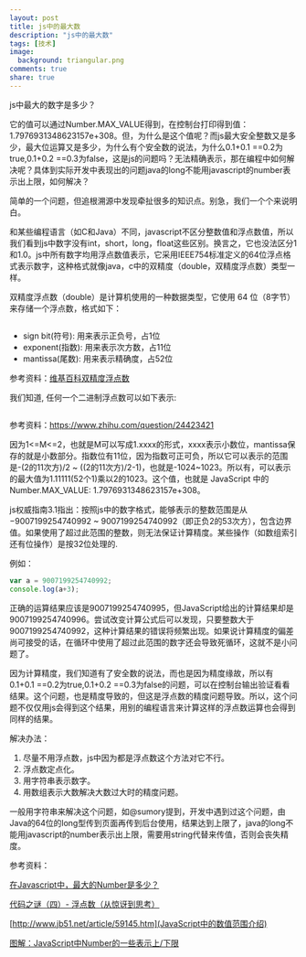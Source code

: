 ```yaml
---
layout: post
title: js中的最大数
description: "js中的最大数"
tags: [技术]
image:
  background: triangular.png
comments: true
share: true
---
```


js中最大的数字是多少？

<!-- more -->

它的值可以通过Number.MAX_VALUE得到，在控制台打印得到值：1.7976931348623157e+308。但，为什么是这个值呢？而js最大安全整数又是多少，最大位运算又是多少，为什么有个安全数的说法，为什么0.1+0.1 ==0.2为true,0.1+0.2 ==0.3为false，这是js的问题吗？无法精确表示，那在编程中如何解决呢？具体到实际开发中表现出的问题java的long不能用javascript的number表示出上限，如何解决？

简单的一个问题，但追根溯源中发现牵扯很多的知识点。别急，我们一个个来说明白。

和某些编程语言（如C和Java）不同，javascript不区分整数值和浮点数值，所以我们看到js中数字没有int，short，long，float这些区别。换言之，它也没法区分1和1.0。js中所有数字均用浮点数值表示，它采用IEEE754标准定义的64位浮点格式表示数字，这种格式就像java，c中的双精度（double，双精度浮点数）类型一样。

双精度浮点数（double）是计算机使用的一种数据类型，它使用 64 位（8字节）来存储一个浮点数，格式如下：

<img src="" data-src="{{site.url}}/images/article/2017-4-16/1.png">

* sign bit(符号): 用来表示正负号，占1位
* exponent(指数): 用来表示次方数，占11位
* mantissa(尾数): 用来表示精确度，占52位

参考资料：[维基百科双精度浮点数](https://zh.wikipedia.org/wiki/%E9%9B%99%E7%B2%BE%E5%BA%A6%E6%B5%AE%E9%BB%9E%E6%95%B8)

我们知道, 任何一个二进制浮点数可以如下表示:

<img src="" data-src="{{site.url}}/images/article/2017-4-16/2.png">

参考资料：https://www.zhihu.com/question/24423421

因为1<=M<=2，也就是M可以写成1.xxxx的形式，xxxx表示小数位，mantissa保存的就是小数部分。指数位有11位，因为指数可正可负，所以它可以表示的范围是-(2的11次方)/2 ~ ((2的11次方)/2-1)，也就是-1024~1023。所以有，可以表示的最大值为1.11111(52个1)乘以2的1023。这个值，也就是 JavaScript 中的 Number.MAX_VALUE: 1.7976931348623157e+308。

js权威指南3.1指出：按照js中的数字格式，能够表示的整数范围是从−9007199254740992 ~ 9007199254740992（即正负2的53次方），包含边界值。如果使用了超过此范围的整数，则无法保证计算精度。某些操作（如数组索引还有位操作）是按32位处理的.

例如：

```js
var a = 9007199254740992;
console.log(a+3);
```

正确的运算结果应该是9007199254740995，但JavaScript给出的计算结果却是9007199254740996。尝试改变计算公式后可以发现，只要整数大于9007199254740992，这种计算结果的错误将频繁出现。如果说计算精度的偏差尚可接受的话，在循环中使用了超过此范围的数字还会导致死循环，这就不是小问题了。

因为计算精度，我们知道有了安全数的说法，而也是因为精度缘故，所以有0.1+0.1 ==0.2为true,0.1+0.2 ==0.3为false的问题，可以在控制台输出验证看看结果。这个问题，也是精度导致的，但这是浮点数的精度问题导致。所以，这个问题不仅仅用js会得到这个结果，用别的编程语言来计算这样的浮点数运算也会得到同样的结果。

解决办法：

1. 尽量不用浮点数，js中因为都是浮点数这个方法对它不行。
2. 浮点数定点化。
3. 用字符串表示数字。
4. 用数组表示大数解决大数过大时的精度问题。

一般用字符串来解决这个问题，如@sumory提到，开发中遇到过这个问题，由Java的64位的long型传到页面再传到后台使用，结果达到上限了，java的long不能用javascript的number表示出上限，需要用string代替来传值，否则会丧失精度。

参考资料：

[在Javascript中，最大的Number是多少？](http://cnodejs.org/topic/4fb3722c1975fe1e132b5a9a)

[代码之谜（四）- 浮点数（从惊讶到思考）](http://justjavac.iteye.com/blog/1725977)

[http://www.jb51.net/article/59145.htm](JavaScript中的数值范围介绍)

[图解：JavaScript中Number的一些表示上/下限](https://segmentfault.com/a/1190000000407658)
